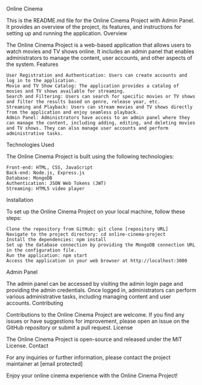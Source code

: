 Online Cinema

This is the README.md file for the Online Cinema Project with Admin Panel. It provides an overview of the project, its features, and instructions for setting up and running the application.
Overview

The Online Cinema Project is a web-based application that allows users to watch movies and TV shows online. It includes an admin panel that enables administrators to manage the content, user accounts, and other aspects of the system.
Features

    User Registration and Authentication: Users can create accounts and log in to the application.
    Movie and TV Show Catalog: The application provides a catalog of movies and TV shows available for streaming.
    Search and Filtering: Users can search for specific movies or TV shows and filter the results based on genre, release year, etc.
    Streaming and Playback: Users can stream movies and TV shows directly from the application and enjoy seamless playback.
    Admin Panel: Administrators have access to an admin panel where they can manage the content, including adding, editing, and deleting movies and TV shows. They can also manage user accounts and perform administrative tasks.

Technologies Used

The Online Cinema Project is built using the following technologies:

    Front-end: HTML, CSS, JavaScript
    Back-end: Node.js, Express.js
    Database: MongoDB
    Authentication: JSON Web Tokens (JWT)
    Streaming: HTML5 video player

Installation

To set up the Online Cinema Project on your local machine, follow these steps:

    Clone the repository from GitHub: git clone [repository URL]
    Navigate to the project directory: cd online-cinema-project
    Install the dependencies: npm install
    Set up the database connection by providing the MongoDB connection URL in the configuration file.
    Run the application: npm start
    Access the application in your web browser at http://localhost:3000

Admin Panel

The admin panel can be accessed by visiting the admin login page and providing the admin credentials. Once logged in, administrators can perform various administrative tasks, including managing content and user accounts.
Contributing

Contributions to the Online Cinema Project are welcome. If you find any issues or have suggestions for improvement, please open an issue on the GitHub repository or submit a pull request.
License

The Online Cinema Project is open-source and released under the MIT License.
Contact

For any inquiries or further information, please contact the project maintainer at [email protected]

Enjoy your online cinema experience with the Online Cinema Project!
